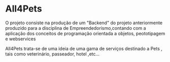 # All4Pets

O projeto consiste na produção de um "Backend" do projeto anteriormente produzido para a disciplina
de Empreendedorismo,contando com a aplicação dos conceitos de programação orientada a objetos, peototipagem e webservices

All4Pets trata-se de uma ideia de uma gama de serviços destinado a Pets , tais como veterinário, passeador, hotel ,etc...